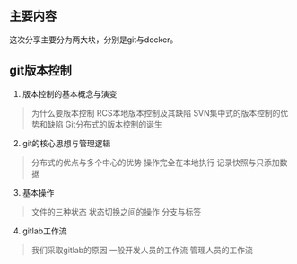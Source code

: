## 主要内容

这次分享主要分为两大块，分别是git与docker。

## git版本控制

1. 版本控制的基本概念与演变
> 为什么要版本控制
> RCS本地版本控制及其缺陷
> SVN集中式的版本控制的优势和缺陷
> Git分布式的版本控制的诞生

2. git的核心思想与管理逻辑
> 分布式的优点与多个中心的优势
> 操作完全在本地执行
> 记录快照与只添加数据

3. 基本操作
> 文件的三种状态
> 状态切换之间的操作
> 分支与标签

4. gitlab工作流
> 我们采取gitlab的原因
> 一般开发人员的工作流
> 管理人员的工作流

